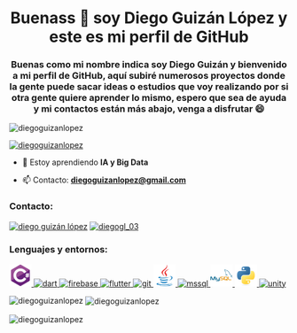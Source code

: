 <h1 align="center">Buenass 👋 soy Diego Guizán López y este es mi perfil de GitHub</h1>
<h3 align="center">Buenas como mi nombre indica soy Diego Guizán y bienvenido a mi perfil de GitHub, aquí subiré numerosos proyectos donde la gente puede sacar ideas o estudios que voy realizando por si otra gente quiere aprender lo mismo, espero que sea de ayuda y mi contactos están más abajo, venga a disfrutar 😄</h3>

<p align="left"> <img src="https://komarev.com/ghpvc/?username=diegoguizanlopez&label=Profile%20views&color=0e75b6&style=flat" alt="diegoguizanlopez" /> </p>

<p align="left"> <a href="https://github.com/ryo-ma/github-profile-trophy"><img src="https://github-profile-trophy.vercel.app/?username=diegoguizanlopez" alt="diegoguizanlopez" /></a> </p>

- 📝 Estoy aprendiendo **IA y Big Data**

- 📫 Contacto: **diegoguizanlopez@gmail.com**

<h3 align="left">Contacto:</h3>
<p align="left">
<a href="https://linkedin.com/in/diego guizán lópez" target="blank"><img align="center" src="https://raw.githubusercontent.com/rahuldkjain/github-profile-readme-generator/master/src/images/icons/Social/linked-in-alt.svg" alt="diego guizán lópez" height="30" width="40" /></a>
<a href="https://instagram.com/diegogl_03" target="blank"><img align="center" src="https://raw.githubusercontent.com/rahuldkjain/github-profile-readme-generator/master/src/images/icons/Social/instagram.svg" alt="diegogl_03" height="30" width="40" /></a>
</p>

<h3 align="left">Lenguajes y entornos:</h3>
<p align="left"> <a href="https://www.w3schools.com/cs/" target="_blank" rel="noreferrer"> <img src="https://raw.githubusercontent.com/devicons/devicon/master/icons/csharp/csharp-original.svg" alt="csharp" width="40" height="40"/> </a> <a href="https://dart.dev" target="_blank" rel="noreferrer"> <img src="https://www.vectorlogo.zone/logos/dartlang/dartlang-icon.svg" alt="dart" width="40" height="40"/> </a> <a href="https://firebase.google.com/" target="_blank" rel="noreferrer"> <img src="https://www.vectorlogo.zone/logos/firebase/firebase-icon.svg" alt="firebase" width="40" height="40"/> </a> <a href="https://flutter.dev" target="_blank" rel="noreferrer"> <img src="https://www.vectorlogo.zone/logos/flutterio/flutterio-icon.svg" alt="flutter" width="40" height="40"/> </a> <a href="https://git-scm.com/" target="_blank" rel="noreferrer"> <img src="https://www.vectorlogo.zone/logos/git-scm/git-scm-icon.svg" alt="git" width="40" height="40"/> </a> <a href="https://www.java.com" target="_blank" rel="noreferrer"> <img src="https://raw.githubusercontent.com/devicons/devicon/master/icons/java/java-original.svg" alt="java" width="40" height="40"/> </a> <a href="https://www.microsoft.com/en-us/sql-server" target="_blank" rel="noreferrer"> <img src="https://www.svgrepo.com/show/303229/microsoft-sql-server-logo.svg" alt="mssql" width="40" height="40"/> </a> <a href="https://www.mysql.com/" target="_blank" rel="noreferrer"> <img src="https://raw.githubusercontent.com/devicons/devicon/master/icons/mysql/mysql-original-wordmark.svg" alt="mysql" width="40" height="40"/> </a> <a href="https://www.python.org" target="_blank" rel="noreferrer"> <img src="https://raw.githubusercontent.com/devicons/devicon/master/icons/python/python-original.svg" alt="python" width="40" height="40"/> </a> <a href="https://unity.com/" target="_blank" rel="noreferrer"> <img src="https://www.vectorlogo.zone/logos/unity3d/unity3d-icon.svg" alt="unity" width="40" height="40"/> </a> </p>

<p><img align="left" src="https://github-readme-stats.vercel.app/api/top-langs?username=diegoguizanlopez&show_icons=true&locale=en&layout=compact" alt="diegoguizanlopez" /></p>

<p>&nbsp;<img align="center" src="https://github-readme-stats.vercel.app/api?username=diegoguizanlopez&show_icons=true&locale=en" alt="diegoguizanlopez" /></p>

<p><img align="center" src="https://github-readme-streak-stats.herokuapp.com/?user=diegoguizanlopez&" alt="diegoguizanlopez" /></p>

